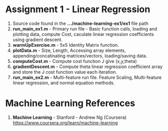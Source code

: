 #   Assignment 1 - Linear Regression	
1.  Source code found in the **.../machine-learning-ex1/ex1** file path
2.  **run_main_ex1.m** 	- Primary run file - Basic function calls, loading and plotting data, compute Cost, caculate linear regression coefficients using gradient descent.
3.  **warmUpExercise.m**	- 5x5 Identity Matrix function. 
4.  **plotData.m**	- Size, Length, Accessing array elements, appending/concatinating matrices/vectors, loading/saving data.
5.  **computeCost.m** 	- Compute cost function J give (x,y,theta)
6.  **gradientDescent.m**	- Compute theta linear regression coefficient array and store the J cost function value each iteration.  
7.  **run_main_ex2.m** 	- Multi-feature run file.  Feature Scaling, Multi-feature linear regression, and normal equation methods.  

# Machine Learning References
1.  **Machine Learning** - Stanford - Andrew Ng (Coursera)   
    https://www.coursera.org/learn/machine-learning